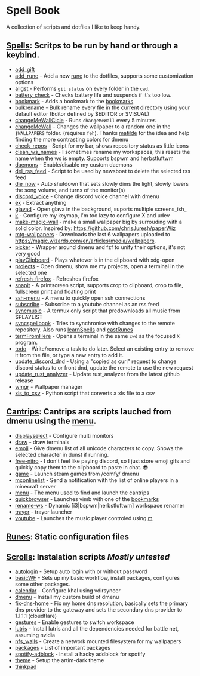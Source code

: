 # Spell Book
 A collection of scripts and dotfiles I like to keep handy.


## [Spells](./spells/): Scritps to be run by hand or through a keybind.

 - [add_gift](./spells/add_gift.spell)
 - [add_rune](./spells/add_rune.spell) - Add a new [rune](runes-static-configuration-files) to the dotfiles, supports some customization options
 - [allgst](./spells/allgst.spell) - Performs `git status` on every folder in the `cwd`.
 - [battery_check](./spells/battery_check.spell) - Checks battery life and suspends if it's too low.
 - [bookmark](./spells/bookmark.spell) - Adds a bookmark to the [bookmarks](./runes/bookmarks)
 - [bulkrename](./spells/bulkrename.spell) - Bulk rename every file in the current directory using your default editor (Editor defined by $EDITOR or $VISUAL)
 - [changeMeWallCicle](./spells/changeMeWallCicle.spell) - Runs `changeMeWall` every 5 minutes
 - [changeMeWall](./spells/changeMeWall.spell) - Changes the wallpaper to a random one in the `$WALLPAPERS` folder. (requires `feh`).  Thanks [matilde](https://github.com/matildeopbravo) for the idea and help finding the more contrasting colors for dmenu
 - [check_repos](./spells/check_repos.spell) - Script for my bar, shows repository status as little icons
 - [clean_ws_names](./spells/clean_ws_names.spell) - I sometimes rename my workspaces, this resets the name when the ws is empty. Supports bspwm and herbstluftwm
 - [daemons](./spells/daemons.spell) - Enable/disable my custom daemons
 - [del_rss_feed](./spells/del_rss_feed.spell) - Script to be used by newsboat to delete the selected rss feed
 - [die_now](./spells/die_now.spell) - Auto shutdown that sets slowly dims the light, slowly lowers the song volume, and turns of the monitor(s)
 - [discord_voice](./spells/discord_voice.spell) - Change discord voice channel with dmenu
 - [ex](./spells/ex.spell) - Extract anything
 - [glavad](./spells/glavad.spell) - Open glava in the background, suports multiple screens_ish_
 - [k](./spells/k.spell) - Configure my keymap, I'm too lazy to configure X and udev
 - [make-magic-wall](./spells/make-magic-wall.spell) - make a small wallpaper big by surrouding with a solid color. Inspired by: https://github.com/chrisJuresh/paperWiz
 - [mtg-wallpapers](./spells/mtg-wallpapers.spell) - Downloads the last 6 wallpapers uploaded to https://magic.wizards.com/en/articles/media/wallpapers.
 - [picker](./spells/picker.spell) - Wrapper around dmenu and fzf to unify their options, it's not very good
 - [playClipboard](./spells/playClipboard.spell) - Plays whatever is in the clipboard with xdg-open
 - [projects](./spells/projects.spell) - Open dmenu, show me my projects, open a terminal in the selected one
 - [refresh_firefox](./spells/refresh_firefox.spell) - Refreshes firefox
 - [snapit](./spells/snapit.spell) - A printscreen script, supports crop to clipboard, crop to file, fullscreen print and floating print
 - [ssh-menu](./spells/ssh-menu.spell) - A menu to quickly open ssh connections
 - [subscribe](./spells/subscribe.spell) - Subscribe to a youtube channel as an rss feed
 - [syncmusic](./spells/syncmusic.spell) - A termux only script that predownloads all music from $PLAYLIST
 - [syncspellbook](./spells/syncspellbook.spell) - Tries to synchronise with changes to the remote repository. Also runs [learnSpells](./learnSpells.sh) and [castRunes](./castRunes.sh)
 - [termFromHere](./spells/termFromHere.spell) - Opens a terminal in the same `cwd` as the focused `X` program.
 - [todo](./spells/todo.spell) - Write/remove a task to do later.  Select an existing entry to remove it from the file, or type a new entry to add it.
 - [update_discord_dnd](./spells/update_discord_dnd.spell) - Using a "copied as curl" request to change discord status to or front dnd, update the remote to use the new request
 - [update_rust_analyzer](./spells/update_rust_analyzer.spell) - Update rust_analyzer from the latest github release
 - [wmgr](./spells/wmgr.spell) - Wallpaper manager
 - [xls_to_csv](./spells/xls_to_csv.spell) - Python script that converts a xls file to a csv

## [Cantrips](./cantrips/): Cantrips are scripts lauched from dmenu using the [menu](./cantrips/menu.sh).

 - [displayselect](./cantrips/displayselect.sh) - Configure multi monitors
 - [draw](./cantrips/draw.sh) - draw terminals
 - [emoji](./cantrips/emoji.sh) - Give dmenu list of all unicode characters to copy. Shows the selected character in dunst if running.
 - [free-nitro](./cantrips/free-nitro.sh) - I don't feel like paying discord, so I just store emoji gifs and quickly copy them to the clipboard to paste in chat. 😎
 - [game](./cantrips/game.sh) - Launch steam games from /comfy/ dmenu
 - [mconlinelist](./cantrips/mconlinelist.sh) - Send a notification with the list of online players in a minecraft server
 - [menu](./cantrips/menu.sh) - The menu used to find and launch the cantrips
 - [quickbrowser](./cantrips/quickbrowser.sh) - Launches vimb with one of the [bookmarks](./library/bookmarks)
 - [rename-ws](./cantrips/rename-ws.sh) - Dynamic [i3|bspwm|herbstluftwm] workspace renamer
 - [trayer](./cantrips/trayer.sh) - trayer launcher
 - [youtube](./cantrips/youtube.sh) - Launches the music player controled using [m](./spells/m.spell)

## [Runes](./runes/): Static configuration files


## [Scrolls](./scrolls/): Instalation scripts *Mostly untested*

 - [autologin](./scrolls/autologin.sh) - Setup auto login with or without password
 - [basicWF](./scrolls/basicWF.sh) - Sets up my basic workflow, install packages, configures some other packages.
 - [calendar](./scrolls/calendar.sh) - Configure khal using vdirsyncer
 - [dmenu](./scrolls/dmenu.sh) - Install my custom build of dmenu
 - [fix-dns-home](./scrolls/fix-dns-home.sh) - Fix my home dns resolution, basically sets the primary dns provider to the gateway and sets the secondary dns provider to 1.1.1.1 (cloudflare)
 - [gestures](./scrolls/gestures.sh) - Enable gestures to switch workspace
 - [lutris](./scrolls/lutris.sh) - Install lutris and all the dependencies needed for battle net, assuming nvidia
 - [nfs_walls](./scrolls/nfs_walls.sh) - Create a network mounted filesystem for my wallpapers
 - [packages](./scrolls/packages.sh) - List of important packages
 - [spotify-adblock](./scrolls/spotify-adblock.sh) - Install a hacky addblock for spotify
 - [theme](./scrolls/theme.sh) - Setup the artim-dark theme
 - [thinkpad](./scrolls/thinkpad.sh)
